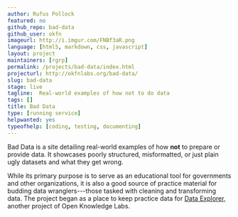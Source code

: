 ```yaml
---
author: Rufus Pollock
featured: no
github_repo: bad-data
github_user: okfn
imageurl: http://i.imgur.com/FNBf3aR.png
language: [html5, markdown, css, javascript]
layout: project
maintainers: [rgrp]
permalink: /projects/bad-data/index.html
projecturl: http://okfnlabs.org/bad-data/
slug: bad-data
stage: live
tagline:  Real-world examples of how not to do data
tags: []
title: Bad Data
type: [running service]
helpwanted: yes
typeofhelp: [coding, testing, documenting]
---
```


Bad Data is a site detailing real-world examples of how **not** to
prepare or provide data. It showcases poorly structured, misformatted,
or just plain ugly datasets and what they get wrong.

While its primary purpose is to serve as an educational tool for
governments and other organizations, it is also a good source of
practice material for budding data wranglers---those tasked with
cleaning and transforming data.  The project began as a place to keep
practice data for [Data Explorer](/projects/data-explorer/), another
project of Open Knowledge Labs.
